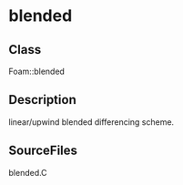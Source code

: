 # blended 
## Class
Foam::blended

## Description
linear/upwind blended differencing scheme.

## SourceFiles
blended.C

